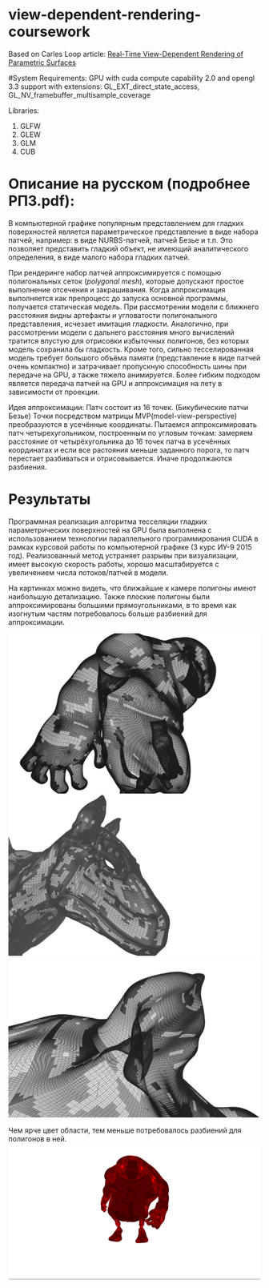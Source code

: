 # view-dependent-rendering-coursework
Based on Carles Loop article: [Real-Time View-Dependent Rendering of Parametric Surfaces](http://research.microsoft.com/en-us/um/people/cloop/EisenEtAl2009.pdf)

#System Requirements:
GPU with cuda compute capability 2.0 and opengl 3.3 support with extensions: GL_EXT_direct_state_access, GL_NV_framebuffer_multisample_coverage

Libraries:
1. GLFW
2. GLEW
3. GLM
4. CUB

# Описание на русском (подробнее РПЗ.pdf):
В компьютерной графике популярным представлением для гладких поверхностей является параметрическое представление в виде набора патчей, например: в виде NURBS-патчей, патчей Безье и т.п. Это позволяет представить гладкий объект, не имеющий аналитического определения, в виде малого набора гладких патчей.

При рендеринге набор патчей аппроксимируется с помощью полигональных сеток (*polygonal mesh*), которые допускают простое  выполнение отсечения и закрашивания. Когда аппроксимация выполняется как препроцесс до запуска основной программы, получается статическая модель. При рассмотрении модели с ближнего расстояния видны артефакты и угловатости полигонального представления, исчезает имитация гладкости. Аналогично, при рассмотрении модели с дальнего расстояния много вычислений тратится впустую для отрисовки избыточных полигонов, без которых модель сохранила бы гладкость. Кроме того, сильно тесселированная модель требует большого объёма памяти (представление в виде патчей очень компактно) и затрачивает пропускную способность шины при передаче на GPU, а также тяжело анимируется. Более гибким подходом является передача патчей на GPU и аппроксимация на лету в зависимости от проекции.

Идея аппроксимации:
Патч состоит из 16 точек. (Бикубические патчи Безье)
Точки посредством матрицы MVP(model-view-perspective) преобразуются в усечённые координаты. 
Пытаемся аппроксимировать патч четырехугольником, построенным по угловым точкам: замеряем расстояние от четырёхугольника до 16 точек патча в усечённых координатах и если все растояния меньше заданного порога, то патч перестает разбиваться и отрисовывается. Иначе продолжаются разбиения.

# Результаты
Программная реализация алгоритма тесселяции гладких параметрических поверхностей на GPU была выполнена с использованием технологии параллельного программирования CUDA в рамках курсовой работы по компьютерной графике (3 курс ИУ-9 2015 год). Реализованный метод устраняет разрывы при визуализации, имеет высокую скорость работы, хорошо масштабируется с увеличением числа потоков/патчей в модели. 

На картинках можно видеть, что ближайшие к камере полигоны имеют наибольшую детализацию. Также плоские полигоны были аппроксимированы большими прямоугольниками, в то время как изогнутым частям потребовалось больше разбиений для аппроксимации.

![](%D0%9E%D0%B1%D1%8A%D0%B5%D0%BA%D1%8210.png)
![](%D0%9E%D0%B1%D1%8A%D0%B5%D0%BA%D1%8212.png)
![](%D0%9E%D0%B1%D1%8A%D0%B5%D0%BA%D1%8225.png)

Чем ярче цвет области, тем меньше потребовалось разбиений для полигонов в ней.
![](170.png)

